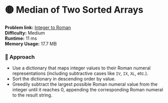 # 🟡 Median of Two Sorted Arrays

**Problem link:** [Integer to Roman](https://leetcode.com/problems/integer-to-roman/)  
**Difficulty:** Medium  
**Runtime:** 11 ms  
**Memory Usage:** 17.7 MB  

### 🧠 Approach
- Use a dictionary that maps integer values to their Roman numeral representations (including subtractive cases like `IV`, `IX`, `XL`, etc.).
- Sort the dictionary in descending order by value.
- Greedily subtract the largest possible Roman numeral value from the integer until it reaches 0, appending the corresponding Roman numeral to the result string.
